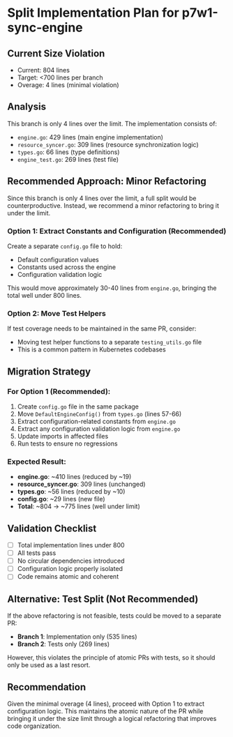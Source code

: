 # Split Implementation Plan for p7w1-sync-engine

## Current Size Violation
- Current: 804 lines
- Target: <700 lines per branch
- Overage: 4 lines (minimal violation)

## Analysis
This branch is only 4 lines over the limit. The implementation consists of:
- `engine.go`: 429 lines (main engine implementation)
- `resource_syncer.go`: 309 lines (resource synchronization logic)
- `types.go`: 66 lines (type definitions)
- `engine_test.go`: 269 lines (test file)

## Recommended Approach: Minor Refactoring

Since this branch is only 4 lines over the limit, a full split would be counterproductive. Instead, we recommend a minor refactoring to bring it under the limit.

### Option 1: Extract Constants and Configuration (Recommended)
Create a separate `config.go` file to hold:
- Default configuration values
- Constants used across the engine
- Configuration validation logic

This would move approximately 30-40 lines from `engine.go`, bringing the total well under 800 lines.

### Option 2: Move Test Helpers
If test coverage needs to be maintained in the same PR, consider:
- Moving test helper functions to a separate `testing_utils.go` file
- This is a common pattern in Kubernetes codebases

## Migration Strategy

### For Option 1 (Recommended):
1. Create `config.go` file in the same package
2. Move `DefaultEngineConfig()` from `types.go` (lines 57-66)
3. Extract configuration-related constants from `engine.go`
4. Extract any configuration validation logic from `engine.go`
5. Update imports in affected files
6. Run tests to ensure no regressions

### Expected Result:
- **engine.go**: ~410 lines (reduced by ~19)
- **resource_syncer.go**: 309 lines (unchanged)
- **types.go**: ~56 lines (reduced by ~10)
- **config.go**: ~29 lines (new file)
- **Total**: ~804 → ~775 lines (well under limit)

## Validation Checklist
- [ ] Total implementation lines under 800
- [ ] All tests pass
- [ ] No circular dependencies introduced
- [ ] Configuration logic properly isolated
- [ ] Code remains atomic and coherent

## Alternative: Test Split (Not Recommended)
If the above refactoring is not feasible, tests could be moved to a separate PR:
- **Branch 1**: Implementation only (535 lines)
- **Branch 2**: Tests only (269 lines)

However, this violates the principle of atomic PRs with tests, so it should only be used as a last resort.

## Recommendation
Given the minimal overage (4 lines), proceed with Option 1 to extract configuration logic. This maintains the atomic nature of the PR while bringing it under the size limit through a logical refactoring that improves code organization.